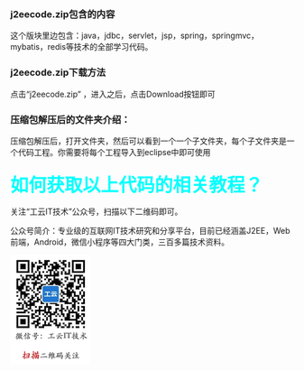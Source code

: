### j2eecode.zip包含的内容  

  这个版块里边包含：java，jdbc，servlet，jsp，spring，springmvc，mybatis，redis等技术的全部学习代码。 

### j2eecode.zip下载方法

  点击“j2eecode.zip” ，进入之后，点击Download按钮即可

### 压缩包解压后的文件夹介绍：  

  压缩包解压后，打开文件夹，然后可以看到一个一个子文件夹，每个子文件夹是一个代码工程。你需要将每个工程导入到eclipse中即可使用

### <font color=#00ffff size=6 face="黑体">如何获取以上代码的相关教程？</font>

  关注“工云IT技术”公众号，扫描以下二维码即可。

公众号简介：专业级的互联网IT技术研究和分享平台，目前已经涵盖J2EE，Web前端，Android，微信小程序等四大门类，三百多篇技术资料。

![](https://github.com/gongyunit/resources/blob/master/ewm.png) 
